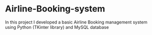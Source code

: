 # Airline-Booking-system
In this project I developed a basic Airline Booking management system using Python (TKinter library) and MySQL database
